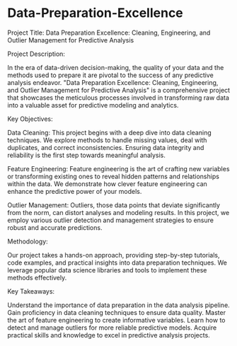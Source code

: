 # Data-Preparation-Excellence

Project Title: Data Preparation Excellence: Cleaning, Engineering, and Outlier Management for Predictive Analysis

Project Description:

In the era of data-driven decision-making, the quality of your data and the methods used to prepare it are pivotal to the success of any predictive analysis endeavor. "Data Preparation Excellence: Cleaning, Engineering, and Outlier Management for Predictive Analysis" is a comprehensive project that showcases the meticulous processes involved in transforming raw data into a valuable asset for predictive modeling and analytics.

Key Objectives:

Data Cleaning: This project begins with a deep dive into data cleaning techniques. We explore methods to handle missing values, deal with duplicates, and correct inconsistencies. Ensuring data integrity and reliability is the first step towards meaningful analysis.

Feature Engineering: Feature engineering is the art of crafting new variables or transforming existing ones to reveal hidden patterns and relationships within the data. We demonstrate how clever feature engineering can enhance the predictive power of your models.

Outlier Management: Outliers, those data points that deviate significantly from the norm, can distort analyses and modeling results. In this project, we employ various outlier detection and management strategies to ensure robust and accurate predictions.

Methodology:

Our project takes a hands-on approach, providing step-by-step tutorials, code examples, and practical insights into data preparation techniques. We leverage popular data science libraries and tools to implement these methods effectively.

Key Takeaways:

Understand the importance of data preparation in the data analysis pipeline.
Gain proficiency in data cleaning techniques to ensure data quality.
Master the art of feature engineering to create informative variables.
Learn how to detect and manage outliers for more reliable predictive models.
Acquire practical skills and knowledge to excel in predictive analysis projects.





